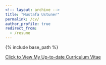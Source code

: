 ```yaml
---
<!-- layout: archive -->
title: "Mustafa Ustuner"
permalink: /cv/
author_profile: true
redirect_from:
  - /resume
---
```


{% include base_path %}

[Click to View My Up-to-date Curriculum Vitae](http://mustuner.github.io/files/resume.pdf)

<!-- <embed src="http://lantaoyu.com/files/lantaoyu_cv.pdf" width="650" height="1800" type='application/pdf'> -->

